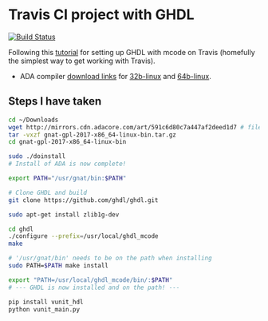 # Travis CI project with GHDL
[![Build Status](https://travis-ci.org/emanuelen5/GHDL-Travis-Hello-World.svg?branch=travis-ci-docker-build)](https://travis-ci.org/emanuelen5/GHDL-Travis-Hello-World)

Following this [tutorial](https://theintobooks.wordpress.com/2018/01/23/building-ghdl-from-source-for-ubuntu-16-04-mcode-version/) for setting up GHDL with mcode on Travis (homefully the simplest way to get working with Travis).

* ADA compiler [download links](https://www.adacore.com/download/more) for [32b-linux](http://mirrors.cdn.adacore.com/art/564b3e9dc8e196b040fbe248) and [64b-linux](http://mirrors.cdn.adacore.com/art/591c6d80c7a447af2deed1d7).

## Steps I have taken
```bash
cd ~/Downloads
wget http://mirrors.cdn.adacore.com/art/591c6d80c7a447af2deed1d7 # filename: 'gnat-gpl-2017-x86_64-linux-bin.tar.gz'
tar -vxzf gnat-gpl-2017-x86_64-linux-bin.tar.gz
cd gnat-gpl-2017-x86_64-linux-bin

sudo ./doinstall
# Install of ADA is now complete!

export PATH="/usr/gnat/bin:$PATH"

# Clone GHDL and build
git clone https://github.com/ghdl/ghdl.git

sudo apt-get install zlib1g-dev

cd ghdl
./configure --prefix=/usr/local/ghdl_mcode
make

# '/usr/gnat/bin' needs to be on the path when installing
sudo PATH=$PATH make install

export "PATH=/usr/local/ghdl_mcode/bin/:$PATH"
# --- GHDL is now installed and on the path! ---

pip install vunit_hdl
python vunit_main.py
```
